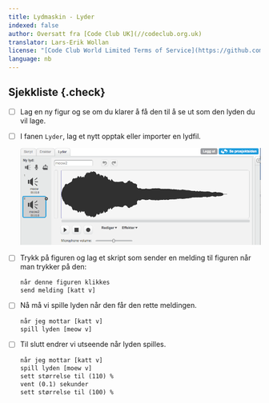 ```yaml
---
title: Lydmaskin - Lyder
indexed: false
author: Oversatt fra [Code Club UK](//codeclub.org.uk)
translator: Lars-Erik Wollan
license: "[Code Club World Limited Terms of Service](https://github.com/CodeClub/scratch-curriculum/blob/master/LICENSE.md)"
language: nb
---
```


## Sjekkliste {.check}

- [ ] Lag en ny figur og se om du klarer å få den til å se ut som den
  lyden du vil lage.

- [ ] I fanen `Lyder`, lag et nytt opptak eller importer en lydfil.

  ![Lyder](sound-sample.png)

- [ ] Trykk på figuren og lag et skript som sender en melding til figuren
  når man trykker på den:

  ```blocks
  når denne figuren klikkes
  send melding [katt v]
  ```

- [ ] Nå må vi spille lyden når den får den rette meldingen.

  ```blocks
  når jeg mottar [katt v]
  spill lyden [meow v]
  ```

- [ ] Til slutt endrer vi utseende når lyden spilles.

  ```blocks
  når jeg mottar [katt v]
  spill lyden [moew v]
  sett størrelse til (110) %
  vent (0.1) sekunder
  sett størrelse til (100) %
  ```
